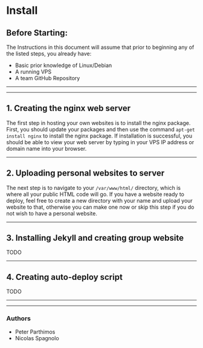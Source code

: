 # Install

## Before Starting:
The Instructions in this document will assume that prior to beginning any of the listed steps, you already have:
- Basic prior knowledge of Linux/Debian
- A running VPS
- A team GitHub Repository

---
---

## 1. Creating the nginx web server
The first step in hosting your own websites is to install the nginx package. First, you should update your packages and then use the command
`apt-get install nginx` to install the nginx package. If installation is successful, you should be able to view your web server by typing in your VPS IP address or domain name into your browser.

---

## 2. Uploading personal websites to server
The next step is to navigate to your `/var/www/html/` directory, which is where all your public HTML code will go. If you have a website ready to deploy, feel free to create a new directory with your name and upload your website to that, otherwise you can make one now or skip this step if you do not wish to have a personal website.

---

## 3. Installing Jekyll and creating group website
TODO

---

## 4. Creating auto-deploy script
TODO

---
---

### Authors
- Peter Parthimos
- Nicolas Spagnolo